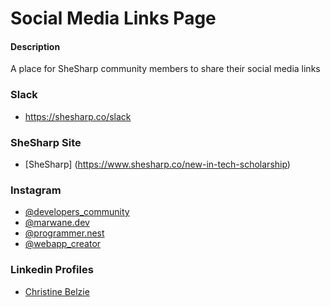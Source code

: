 
# Social Media Links Page


#### Description 

A place for SheSharp community members to share their social media links

### Slack

- https://shesharp.co/slack

### SheSharp Site 

- [SheSharp] (https://www.shesharp.co/new-in-tech-scholarship)

### Instagram
- [@developers_community](https://www.instagram.com/developers_community_._/)
- [@marwane.dev](https://www.instagram.com/marwane.dev/)
- [@programmer.nest](https://www.instagram.com/programmer.nest/)
- [@webapp_creator](https://www.instagram.com/webapp_creator/)

### Linkedin Profiles


- [Christine Belzie](https://www.linkedin.com/in/christinebelzie)

